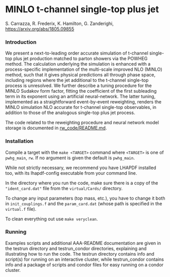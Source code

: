 #  MINLO t-channel single-top plus jet 
S. Carrazza, R. Frederix, K. Hamilton, G. Zanderighi, https://arxiv.org/abs/1805.09855

### Introduction

We present a next-to-leading order accurate simulation of t-channel single-top plus jet production matched to parton showers via the POWHEG method. The calculation underlying the simulation is enhanced with a process-specific implementation of the multi-scale improved NLO (MINLO) method, such that it gives physical predictions all through phase space, including regions where the jet additional to the t-channel single-top process is unresolved. We further describe a tuning procedure for the MINLO Sudakov form factor, fitting the coefficient of the first subleading term in its exponent using an artificial neural-network. The latter tuning, implemented as a straightforward event-by-event reweighting, renders the MINLO simulation NLO accurate for t-channel single-top observables, in addition to those of the analogous single-top plus jet process.

The code related to the reweighting procedure and neural network model storage is documented in [rw_code/README.md](rw_code/README.md).

### Installation

Compile a target with the `make <TARGET>` command where `<TARGET>` is one
of `pwhg_main`, `rw`. If no argument is given the default is `pwhg_main`.

While not strictly necessary, we recommend you have LHAPDF installed too,
with its lhapdf-config executable from your command line.

In the directory where you run the code, make sure there is a copy of
the `"ident_card.dat"` file from the `virtual/Cards/` directory.

To change any input parameters (top mass, etc.), you have to change it
both in `init_couplings.f` and the `param_card.dat` (whose path is specified
in the `virtual.f` file).

To clean everything out use `make veryclean`.

### Running

Examples scripts and additional AAA-README documentation are given in
the testrun directory and testrun_condor directories, explaining and
illustrating how to run the code. The testrun directory contains
info and script(s) for running on an interactive cluster, while
testrun_condor contains info and a package of scripts and condor
files for easy running on a condor cluster.

